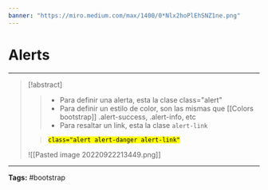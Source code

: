 ```yaml
---
banner: "https://miro.medium.com/max/1400/0*Nlx2hoPlEhSNZ1ne.png"
---
```



# Alerts 
<hr> 

> [!abstract]
> >* Para definir una alerta, esta la clase class="alert"
> >* Para definir un estilo de color, son las mismas que [[Colors bootstrap]]
> >	.alert-success, .alert-info, etc
> >* Para resaltar un link, esta la clase <code>alert-link</code>
> 
> ><code><mark>class="alert alert-danger alert-link"</mark></code>
> >
> ![[Pasted image 20220922213449.png]]
> 

<hr>

<b>Tags:</b> #bootstrap